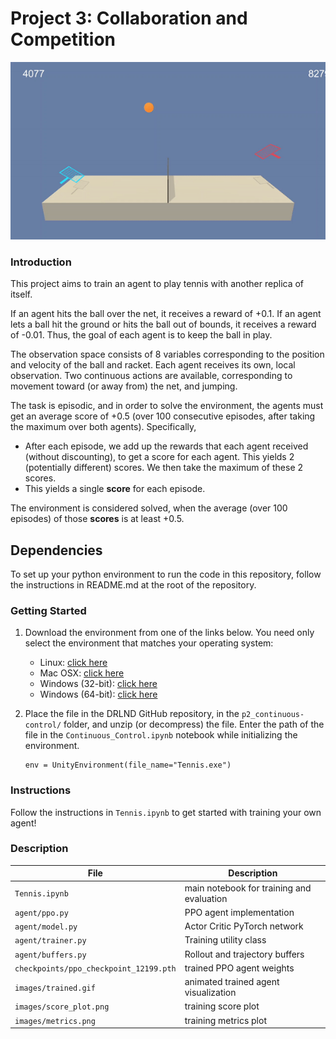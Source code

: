 # Project 3: Collaboration and Competition

![Trained](images/trained.gif)

### Introduction

This project aims to train an agent to play tennis with another replica of itself.

If an agent hits the ball over the net, it receives a reward of +0.1.  If an agent lets a ball hit the ground or hits the ball out of bounds, it receives a reward of -0.01.  Thus, the goal of each agent is to keep the ball in play.

The observation space consists of 8 variables corresponding to the position and velocity of the ball and racket. Each agent receives its own, local observation.  Two continuous actions are available, corresponding to movement toward (or away from) the net, and jumping. 

The task is episodic, and in order to solve the environment, the agents must get an average score of +0.5 (over 100 consecutive episodes, after taking the maximum over both agents). Specifically,

- After each episode, we add up the rewards that each agent received (without discounting), to get a score for each agent. This yields 2 (potentially different) scores. We then take the maximum of these 2 scores.
- This yields a single **score** for each episode.

The environment is considered solved, when the average (over 100 episodes) of those **scores** is at least +0.5.


## Dependencies

To set up your python environment to run the code in this repository, follow the instructions in README.md at the root of the repository.


### Getting Started

1. Download the environment from one of the links below.  You need only select the environment that matches your operating system:
    - Linux: [click here](https://s3-us-west-1.amazonaws.com/udacity-drlnd/P3/Tennis/Tennis_Linux.zip)
    - Mac OSX: [click here](https://s3-us-west-1.amazonaws.com/udacity-drlnd/P3/Tennis/Tennis.app.zip)
    - Windows (32-bit): [click here](https://s3-us-west-1.amazonaws.com/udacity-drlnd/P3/Tennis/Tennis_Windows_x86.zip)
    - Windows (64-bit): [click here](https://s3-us-west-1.amazonaws.com/udacity-drlnd/P3/Tennis/Tennis_Windows_x86_64.zip)
    

2. Place the file in the DRLND GitHub repository, in the `p2_continuous-control/` folder, and unzip (or decompress) the file. Enter the path of the file in the `Continuous_Control.ipynb` notebook while initializing the environment.
   ```
   env = UnityEnvironment(file_name="Tennis.exe")
   ```

### Instructions
Follow the instructions in `Tennis.ipynb` to get started with training your own agent!  

### Description
|File|Description|
|---|---|
|`Tennis.ipynb`|main notebook for training and evaluation|
|`agent/ppo.py`|PPO agent implementation|
|`agent/model.py`|Actor Critic PyTorch network|
|`agent/trainer.py`|Training utility class|
|`agent/buffers.py`|Rollout and trajectory buffers|
|`checkpoints/ppo_checkpoint_12199.pth`|trained PPO agent weights|
|`images/trained.gif`|animated trained agent visualization|
|`images/score_plot.png`|training score plot|
|`images/metrics.png`|training metrics plot|
